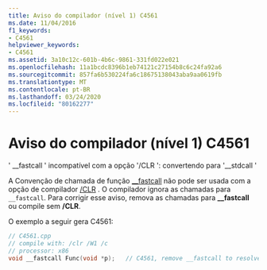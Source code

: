 ```yaml
---
title: Aviso do compilador (nível 1) C4561
ms.date: 11/04/2016
f1_keywords:
- C4561
helpviewer_keywords:
- C4561
ms.assetid: 3a10c12c-601b-4b6c-9861-331fd022e021
ms.openlocfilehash: 11a1bcdc8396b1eb74121c27154b8c6c24fa92a6
ms.sourcegitcommit: 857fa6b530224fa6c18675138043aba9aa0619fb
ms.translationtype: MT
ms.contentlocale: pt-BR
ms.lasthandoff: 03/24/2020
ms.locfileid: "80162277"
---
```

# <a name="compiler-warning-level-1-c4561"></a>Aviso do compilador (nível 1) C4561

' __fastcall ' incompatível com a opção '/CLR ': convertendo para '\__stdcall '

A Convenção de chamada de função [__fastcall](../../cpp/fastcall.md) não pode ser usada com a opção de compilador [/CLR](../../build/reference/clr-common-language-runtime-compilation.md) . O compilador ignora as chamadas para `__fastcall`. Para corrigir esse aviso, remova as chamadas para **__fastcall** ou compile sem **/CLR**.

O exemplo a seguir gera C4561:

```cpp
// C4561.cpp
// compile with: /clr /W1 /c
// processor: x86
void __fastcall Func(void *p);   // C4561, remove __fastcall to resolve
```

